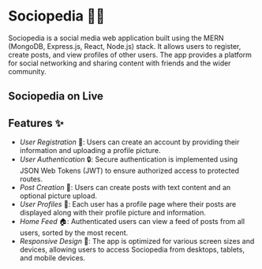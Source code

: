 # Sociopedia 👥🌐
Sociopedia is a social media web application built using the MERN (MongoDB, Express.js, React, Node.js) stack. It allows users to register, create posts, and view profiles of other users. The app provides a platform for social networking and sharing content with friends and the wider community.

## Sociopedia on Live

## Features ✨
- *User Registration* 📝: Users can create an account by providing their information and uploading a profile picture.
- *User Authentication* 🔒: Secure authentication is implemented using JSON Web Tokens (JWT) to ensure authorized access to protected routes.
- *Post Creation* 📝: Users can create posts with text content and an optional picture upload.
- *User Profiles* 👤: Each user has a profile page where their posts are displayed along with their profile picture and information.
- *Home Feed* 🏠: Authenticated users can view a feed of posts from all users, sorted by the most recent.
- *Responsive Design* 📱: The app is optimized for various screen sizes and devices, allowing users to access Sociopedia from desktops, tablets, and mobile devices.
